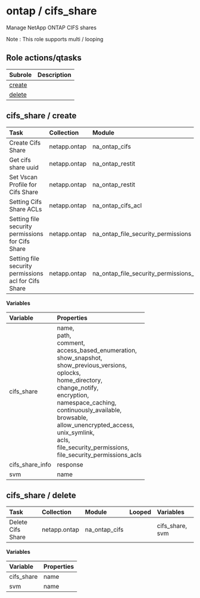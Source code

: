 # ontap / cifs_share 
Manage NetApp ONTAP CIFS shares  
  
Note : This role supports multi / looping





## Role actions/qtasks

| Subrole | Description |
| :------ | :---------- |
| [create](#cifs_share--create) |  |
| [delete](#cifs_share--delete) |  |



## cifs_share / create

| Task | Collection | Module | Looped | Variables |
| :--- | :--------- | :----- | :----- | :-------- |
| Create Cifs Share  | netapp.ontap | na_ontap_cifs |  | cifs_share, svm |
| Get cifs share uuid | netapp.ontap | na_ontap_restit |  |  |
| Set Vscan Profile for Cifs Share  | netapp.ontap | na_ontap_restit |  | cifs_share, cifs_share_info |
| Setting Cifs Share ACLs | netapp.ontap | na_ontap_cifs_acl | x | cifs_share, svm |
| Setting file security permissions for Cifs Share  | netapp.ontap | na_ontap_file_security_permissions |  | cifs_share, svm |
| Setting file security permissions acl for Cifs Share  | netapp.ontap | na_ontap_file_security_permissions_acl | x | cifs_share, svm |


**Variables**

| Variable | Properties |
| :------- | :--------- |
| cifs_share | name, <br/>path, <br/>comment, <br/>access_based_enumeration, <br/>show_snapshot, <br/>show_previous_versions, <br/>oplocks, <br/>home_directory, <br/>change_notify, <br/>encryption, <br/>namespace_caching, <br/>continuously_available, <br/>browsable, <br/>allow_unencrypted_access, <br/>unix_symlink, <br/>acls, <br/>file_security_permissions, <br/>file_security_permissions_acls |
| cifs_share_info | response |
| svm | name |



## cifs_share / delete

| Task | Collection | Module | Looped | Variables |
| :--- | :--------- | :----- | :----- | :-------- |
| Delete Cifs Share  | netapp.ontap | na_ontap_cifs |  | cifs_share, svm |


**Variables**

| Variable | Properties |
| :------- | :--------- |
| cifs_share | name |
| svm | name |




